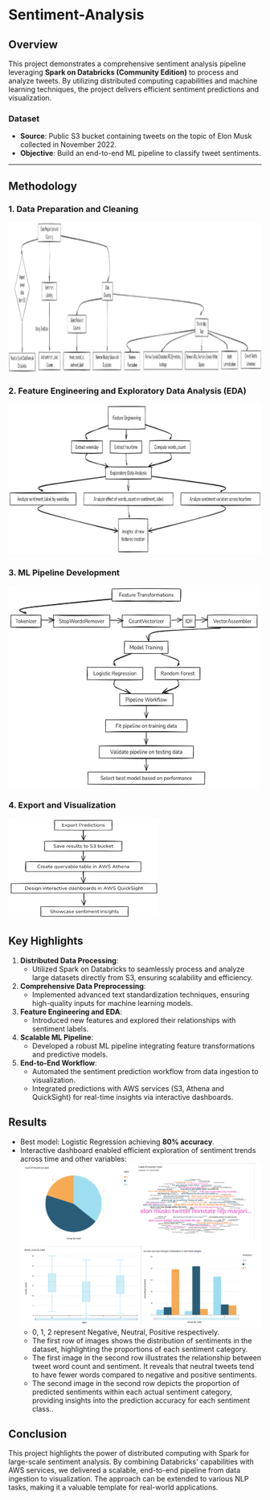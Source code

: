 # Sentiment-Analysis

## Overview
This project demonstrates a comprehensive sentiment analysis pipeline leveraging **Spark on Databricks (Community Edition)** to process and analyze tweets. By utilizing distributed computing capabilities and machine learning techniques, the project delivers efficient sentiment predictions and visualization.

### Dataset
- **Source**: Public S3 bucket containing tweets on the topic of Elon Musk collected in November 2022.
- **Objective**: Build an end-to-end ML pipeline to classify tweet sentiments.

---

## Methodology
### 1. Data Preparation and Cleaning
<img src="images/SA_metho1.png" alt="Data Preparation and Cleaning" width="1000" height="300" />

### 2. Feature Engineering and Exploratory Data Analysis (EDA)
<img src="images/SA_metho2.png" alt="Feature Engineering and EDA" width="800" height="300" />

### 3. ML Pipeline Development
<img src="images/SA_metho3.png" alt="ML Pipeline Development" width="500" height="400" />

### 4. Export and Visualization
<img src="images/SA_metho4.png" alt="Export and Visualization" width="300" height="200" />

## Key Highlights
1.  **Distributed Data Processing**:
    - Utilized Spark on Databricks to seamlessly process and analyze large datasets directly from S3, ensuring scalability and efficiency.
2. **Comprehensive Data Preprocessing**:
   - Implemented advanced text standardization techniques, ensuring high-quality inputs for machine learning models.
3. **Feature Engineering and EDA**:
   - Introduced new features and explored their relationships with sentiment labels.
4. **Scalable ML Pipeline**:
   - Developed a robust ML pipeline integrating feature transformations and predictive models.
5. **End-to-End Workflow**:
   - Automated the sentiment prediction workflow from data ingestion to visualization.
   - Integrated predictions with AWS services (S3, Athena and QuickSight) for real-time insights via interactive dashboards.

## Results
- Best model: Logistic Regression achieving **80% accuracy**.
- Interactive dashboard enabled efficient exploration of sentiment trends across time and other variables:
  ![Dashboard](images/SA_visu.png)
  - 0, 1, 2 represent Negative, Neutral, Positive respectively.
  - The first row of images shows the distribution of sentiments in the dataset, highlighting the proportions of each sentiment category.
  - The first image in the second row illustrates the relationship between tweet word count and sentiment. It reveals that neutral tweets tend to have fewer words compared to negative and positive sentiments.
  - The second image in the second row depicts the proportion of predicted sentiments within each actual sentiment category, providing insights into the prediction accuracy for each sentiment class.. 
## Conclusion
This project highlights the power of distributed computing with Spark for large-scale sentiment analysis. By combining Databricks' capabilities with AWS services, we delivered a scalable, end-to-end pipeline from data ingestion to visualization. The approach can be extended to various NLP tasks, making it a valuable template for real-world applications.


